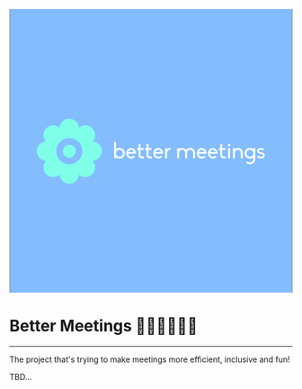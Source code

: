 [![Logo](./src/images/logo.png)](https://TBD.io/)

# Better Meetings 🙋🏻‍♀️🙋🏻‍♂️ 

---

The project that's trying to make meetings more efficient, inclusive and fun! 

TBD...